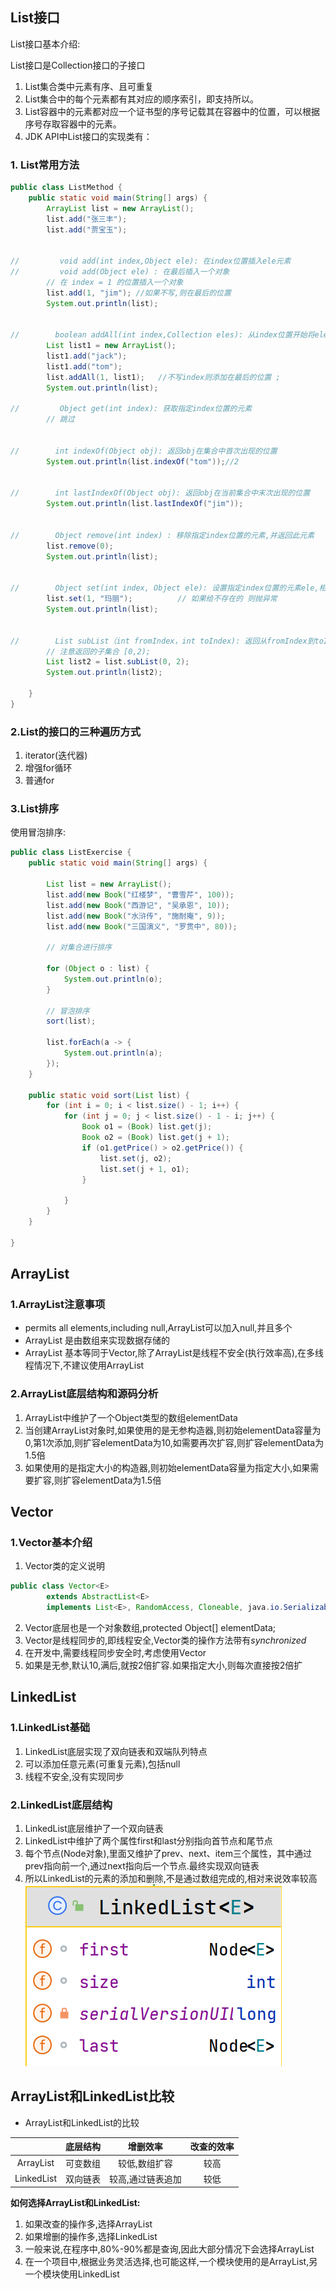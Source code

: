 ## List接口

List接口基本介绍:

List接口是Collection接口的子接口

1. List集合类中元素有序、且可重复
2. List集合中的每个元素都有其对应的顺序索引，即支持所以。
3. List容器中的元素都对应一个证书型的序号记载其在容器中的位置，可以根据序号存取容器中的元素。
4. JDK API中List接口的实现类有：

### 1. List常用方法

```java
public class ListMethod {
    public static void main(String[] args) {
        ArrayList list = new ArrayList();
        list.add("张三丰");
        list.add("贾宝玉");


//         void add(int index,Object ele): 在index位置插入ele元素
//         void add(Object ele) : 在最后插入一个对象
        // 在 index = 1 的位置插入一个对象
        list.add(1, "jim"); //如果不写,则在最后的位置
        System.out.println(list);


//        boolean addAll(int index,Collection eles): 从index位置开始将eles中的所有元素添加进来
        List list1 = new ArrayList();
        list1.add("jack");
        list1.add("tom");
        list.addAll(1, list1);   //不写index则添加在最后的位置 ;
        System.out.println(list);

//         Object get(int index): 获取指定index位置的元素
        // 跳过


//        int indexOf(Object obj): 返回obj在集合中首次出现的位置
        System.out.println(list.indexOf("tom"));//2


//        int lastIndexOf(Object obj): 返回obj在当前集合中末次出现的位置
        System.out.println(list.lastIndexOf("jim"));


//        Object remove(int index) : 移除指定index位置的元素,并返回此元素
        list.remove(0);
        System.out.println(list);


//        Object set(int index, Object ele): 设置指定index位置的元素ele,相当于替换
        list.set(1, "玛丽");          // 如果给不存在的 则抛异常
        System.out.println(list);


//        List subList（int fromIndex，int toIndex): 返回从fromIndex到toIndex位置的子集合
        // 注意返回的子集合 [0,2);
        List list2 = list.subList(0, 2);
        System.out.println(list2);

    }
}
```

### 2.List的接口的三种遍历方式

1. iterator(迭代器)
2. 增强for循环
3. 普通for

### 3.List排序

使用冒泡排序:

```java
public class ListExercise {
    public static void main(String[] args) {

        List list = new ArrayList();
        list.add(new Book("红楼梦", "曹雪芹", 100));
        list.add(new Book("西游记", "吴承恩", 10));
        list.add(new Book("水浒传", "施耐庵", 9));
        list.add(new Book("三国演义", "罗贯中", 80));

        // 对集合进行排序

        for (Object o : list) {
            System.out.println(o);
        }

        // 冒泡排序
        sort(list);

        list.forEach(a -> {
            System.out.println(a);
        });
    }

    public static void sort(List list) {
        for (int i = 0; i < list.size() - 1; i++) {
            for (int j = 0; j < list.size() - 1 - i; j++) {
                Book o1 = (Book) list.get(j);
                Book o2 = (Book) list.get(j + 1);
                if (o1.getPrice() > o2.getPrice()) {
                    list.set(j, o2);
                    list.set(j + 1, o1);
                }

            }
        }
    }

}
```

## ArrayList

### 1.ArrayList注意事项

* permits all elements,including null,ArrayList可以加入null,并且多个
* ArrayList 是由数组来实现数据存储的
* ArrayList 基本等同于Vector,除了ArrayList是线程不安全(执行效率高),在多线程情况下,不建议使用ArrayList

### 2.ArrayList底层结构和源码分析

1. ArrayList中维护了一个Object类型的数组elementData
2. 当创建ArrayList对象时,如果使用的是无参构造器,则初始elementData容量为0,第1次添加,则扩容elementData为10,如需要再次扩容,则扩容elementData为1.5倍
3. 如果使用的是指定大小的构造器,则初始elementData容量为指定大小,如果需要扩容,则扩容elementData为1.5倍

## Vector

### 1.Vector基本介绍

1. Vector类的定义说明

```java
public class Vector<E>
        extends AbstractList<E>
        implements List<E>, RandomAccess, Cloneable, java.io.Serializable
```

2. Vector底层也是一个对象数组,protected Object[] elementData;
3. Vector是线程同步的,即线程安全,Vector类的操作方法带有*synchronized*
4. 在开发中,需要线程同步安全时,考虑使用Vector
5. 如果是无参,默认10,满后,就按2倍扩容.如果指定大小,则每次直接按2倍扩

## LinkedList

### 1.LinkedList基础

1. LinkedList底层实现了双向链表和双端队列特点
2. 可以添加任意元素(可重复元素),包括null
3. 线程不安全,没有实现同步

### 2.LinkedList底层结构

1. LinkedList底层维护了一个双向链表
2. LinkedList中维护了两个属性first和last分别指向首节点和尾节点
3. 每个节点(Node对象),里面又维护了prev、next、item三个属性，其中通过prev指向前一个,通过next指向后一个节点.最终实现双向链表
4. 所以LinkedList的元素的添加和删除,不是通过数组完成的,相对来说效率较高
   ![img.png](images/img.png)


## ArrayList和LinkedList比较
* ArrayList和LinkedList的比较

|            | 底层结构 |   增删效率    | 改查的效率 |
|:----------:|:----:|:---------:|:-----:|
| ArrayList  | 可变数组 |  较低,数组扩容  |  较高   |
| LinkedList | 双向链表 | 较高,通过链表追加 |  较低   |

**如何选择ArrayList和LinkedList:**
1. 如果改查的操作多,选择ArrayList
2. 如果增删的操作多,选择LinkedList
3. 一般来说,在程序中,80%-90%都是查询,因此大部分情况下会选择ArrayList
4. 在一个项目中,根据业务灵活选择,也可能这样,一个模块使用的是ArrayList,另一个模块使用LinkedList